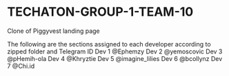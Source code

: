 # TECHATON-GROUP-1-TEAM-10
Clone of Piggyvest landing page

The following are the sections assigned to each developer according to zipped folder and Telegram ID
Dev 1  @Ephemzy
Dev 2 @yemoscovic
Dev 3 @pHemih-ola
Dev 4 @Khryztie
Dev 5 @imagine_lilies
Dev 6 @bcollynz
Dev 7 @Chi.id

